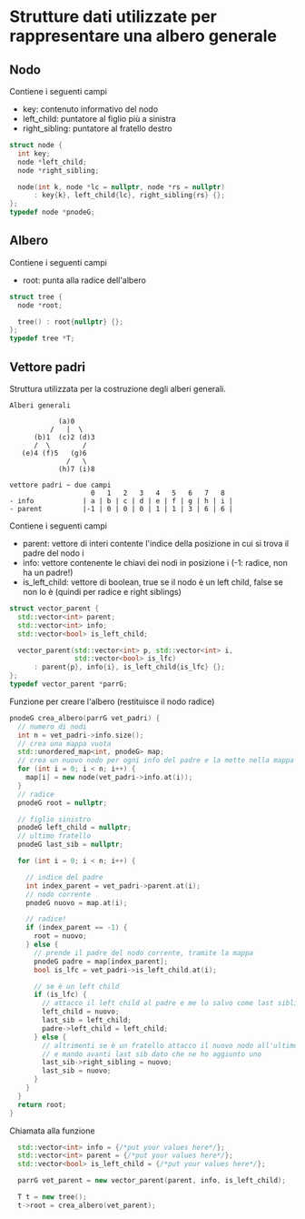 # Strutture dati utilizzate per rappresentare una albero generale

## Nodo

Contiene i seguenti campi

- key: contenuto informativo del nodo
- left_child: puntatore al figlio più a sinistra
- right_sibling: puntatore al fratello destro

```c++
struct node {
  int key;
  node *left_child;
  node *right_sibling;

  node(int k, node *lc = nullptr, node *rs = nullptr)
      : key{k}, left_child{lc}, right_sibling{rs} {};
};
typedef node *pnodeG;
```

## Albero

Contiene i seguenti campi

- root: punta alla radice dell'albero

```c++
struct tree {
  node *root;

  tree() : root{nullptr} {};
};
typedef tree *T;
```

## Vettore padri

Struttura utilizzata per la costruzione degli alberi generali.

```
Alberi generali

            (a)0
          /   |  \
      (b)1  (c)2 (d)3
      /  \        /
   (e)4 (f)5   (g)6
              /   \
            (h)7 (i)8

vettore padri ~ due campi
                    0   1   2   3   4   5   6   7   8
- info            | a | b | c | d | e | f | g | h | i |
- parent          |-1 | 0 | 0 | 0 | 1 | 1 | 3 | 6 | 6 |

```

Contiene i seguenti campi

- parent: vettore di interi contente l'indice della posizione in cui si trova il padre del nodo i
- info: vettore contenente le chiavi dei nodi in posizione i (-1: radice, non ha un padre!)
- is_left_child: vettore di boolean, true se il nodo è un left child, false se non lo è (quindi per radice e right siblings)

```c++
struct vector_parent {
  std::vector<int> parent;
  std::vector<int> info; 
  std::vector<bool> is_left_child;

  vector_parent(std::vector<int> p, std::vector<int> i,
                std::vector<bool> is_lfc)
      : parent{p}, info{i}, is_left_child{is_lfc} {};
};
typedef vector_parent *parrG;
```

Funzione per creare l'albero (restituisce il nodo radice)

```c++
pnodeG crea_albero(parrG vet_padri) {
  // numero di nodi
  int n = vet_padri->info.size();
  // crea una mappa vuota
  std::unordered_map<int, pnodeG> map;
  // crea un nuovo nodo per ogni info del padre e la mette nella mappa
  for (int i = 0; i < n; i++) {
    map[i] = new node(vet_padri->info.at(i));
  }
  // radice
  pnodeG root = nullptr;

  // figlio sinistro
  pnodeG left_child = nullptr;
  // ultimo fratello
  pnodeG last_sib = nullptr;

  for (int i = 0; i < n; i++) {

    // indice del padre
    int index_parent = vet_padri->parent.at(i);
    // nodo corrente
    pnodeG nuovo = map.at(i);

    // radice!
    if (index_parent == -1) {
      root = nuovo;
    } else {
      // prende il padre del nodo corrente, tramite la mappa
      pnodeG padre = map[index_parent];
      bool is_lfc = vet_padri->is_left_child.at(i);

      // se è un left child
      if (is_lfc) {
        // attacco il left child al padre e me lo salvo come last sibling
        left_child = nuovo;
        last_sib = left_child;
        padre->left_child = left_child;
      } else {
        // altrimenti se è un fratello attacco il nuovo nodo all'ultimo fratello
        // e mando avanti last sib dato che ne ho aggiunto uno
        last_sib->right_sibling = nuovo;
        last_sib = nuovo;
      }
    }
  }
  return root;
}
```

Chiamata alla funzione

```c++
  std::vector<int> info = {/*put your values here*/};
  std::vector<int> parent = {/*put your values here*/};
  std::vector<bool> is_left_child = {/*put your values here*/};

  parrG vet_parent = new vector_parent(parent, info, is_left_child);

  T t = new tree();
  t->root = crea_albero(vet_parent);
```